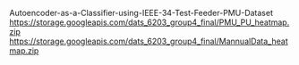Autoencoder-as-a-Classifier-using-IEEE-34-Test-Feeder-PMU-Dataset
https://storage.googleapis.com/dats_6203_group4_final/PMU_PU_heatmap.zip
https://storage.googleapis.com/dats_6203_group4_final/MannualData_heatmap.zip
